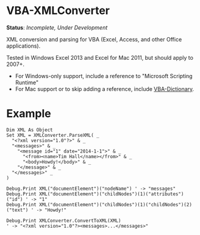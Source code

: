 # VBA-XMLConverter

__Status__: _Incomplete, Under Development_

XML conversion and parsing for VBA (Excel, Access, and other Office applications).

Tested in Windows Excel 2013 and Excel for Mac 2011, but should apply to 2007+. 

- For Windows-only support, include a reference to "Microsoft Scripting Runtime"
- For Mac support or to skip adding a reference, include [VBA-Dictionary](https://github.com/timhall/VBA-Dictionary).

# Example

```VBA
Dim XML As Object
Set XML = XMLConverter.ParseXML( _
  "<?xml version="1.0"?>" & _
  "<messages>" & _
    "<message id="1" date="2014-1-1">" & _
      "<from><name>Tim Hall</name></from>" & _
      "<body>Howdy!</body>" & _
    "</message>" & _
  "</messages>" _
)

Debug.Print XML("documentElement")("nodeName") ' -> "messages"
Debug.Print XML("documentElement")("childNodes")(1)("attributes")("id") ' -> "1"
Debug.Print XML("documentElement")("childNodes")(1)("childNodes")(2)("text") ' -> "Howdy!"

Debug.Print XMLConverter.ConvertToXML(XML)
' -> "<?xml version="1.0"?><messages>...</messages>"
```

